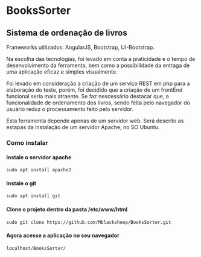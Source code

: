 # BooksSorter

## Sistema de ordenação de livros

Frameworks utilizados: AngularJS, Bootstrap, UI-Bootstrap.

Na escolha das tecnologias, foi levado em conta a praticidade e o tempo de desenvolvimento da ferramenta, bem como a possibilidade da entraga de uma aplicação eficaz e simples visualmente.

Foi levado em consideração a criação de um serviço REST em php para a elaboração do teste, porém, foi decidido que a criação de um frontEnd funcional seria mais atraente. Se faz nescessário destacar que, a funcionalidade de ordenamento dos livros, sendo feita pelo navegador do usuário reduz o processamento feito pelo servidor.

Esta ferramenta depende apenas de um servidor web. Será descrito as estapas da instalação de um servidor Apache, no SO Ubuntu.

### Como instalar

#### Instale o servidor apache

````
sudo apt install apache2
````

#### Instale o git

````
sudo apt install git
````

#### Clone o projeto dentro da pasta /etc/www/html

````
sudo git clone https://github.com/Mblacksheep/BooksSorter.git
````
#### Agora acesse a aplicação no seu navegador

````
localhost/BooksSorter/
````
